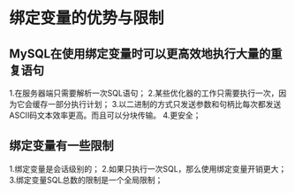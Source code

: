 # 绑定变量的优势与限制

## MySQL在使用绑定变量时可以更高效地执行大量的重复语句
1.在服务器端只需要解析一次SQL语句；
2.某些优化器的工作只需要执行一次，因为它会缓存一部分执行计划；
3.以二进制的方式只发送参数和句柄比每次都发送ASCII码文本效率更高。而且可以分块传输。
4.更安全；

## 绑定变量有一些限制
1.绑定变量是会话级别的；
2.如果只执行一次SQL，那么使用绑定变量开销更大；
3.绑定变量SQL总数的限制是一个全局限制；